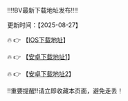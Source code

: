 ‼️‼️BV最新下载地址发布‼️‼️

更新时间：【2025-08-27】

🔥 👉 【[IOS下载地址](https://app.klf3qwxgu.com)】 

🔥 👉 【[安卓下载地址1](https://app.klf3qwxgu.com)】

🔥 👉 【[安卓下载地址2](https://comgldzis.whhysw.cn/Dos/d/c/qjedSwu8LweKGNLK)】


‼️重要提醒‼️请立即收藏本页面，避免走丢！
